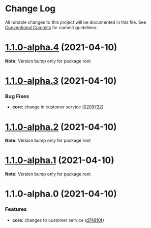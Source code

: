 # Change Log

All notable changes to this project will be documented in this file.
See [Conventional Commits](https://conventionalcommits.org) for commit guidelines.

# [1.1.0-alpha.4](https://github.com/shishirkh/lerna-tuts/compare/master-1.1.0-alpha.3...master-1.1.0-alpha.4) (2021-04-10)

**Note:** Version bump only for package root





# [1.1.0-alpha.3](https://github.com/shishirkh/lerna-tuts/compare/master-1.1.0-alpha.2...master-1.1.0-alpha.3) (2021-04-10)


### Bug Fixes

* **core:** change in customer service ([0209722](https://github.com/shishirkh/lerna-tuts/commit/0209722064151e8df20d4918db07b7a9d361fd83))





# [1.1.0-alpha.2](https://github.com/shishirkh/lerna-tuts/compare/master-1.1.0-alpha.1...master-1.1.0-alpha.2) (2021-04-10)

**Note:** Version bump only for package root





# [1.1.0-alpha.1](https://github.com/shishirkh/lerna-tuts/compare/master-1.1.0-alpha.0...master-1.1.0-alpha.1) (2021-04-10)

**Note:** Version bump only for package root





# 1.1.0-alpha.0 (2021-04-10)


### Features

* **core:** changes to customer service ([d74810f](https://github.com/shishirkh/lerna-tuts/commit/d74810fa0d264adb58f259f530b285e1e1747d6e))
